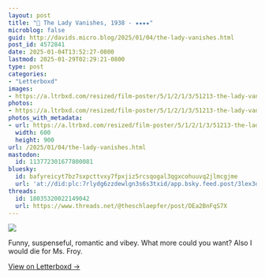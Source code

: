 ```yaml
---
layout: post
title: "🍿 The Lady Vanishes, 1938 - ★★★★"
microblog: false
guid: http://davids.micro.blog/2025/01/04/the-lady-vanishes.html
post_id: 4572841
date: 2025-01-04T13:52:27-0800
lastmod: 2025-01-29T02:29:21-0800
type: post
categories:
- "Letterboxd"
images:
- https://a.ltrbxd.com/resized/film-poster/5/1/2/1/3/51213-the-lady-vanishes-0-600-0-900-crop.jpg?v=98f270b46f
photos:
- https://a.ltrbxd.com/resized/film-poster/5/1/2/1/3/51213-the-lady-vanishes-0-600-0-900-crop.jpg?v=98f270b46f
photos_with_metadata:
- url: https://a.ltrbxd.com/resized/film-poster/5/1/2/1/3/51213-the-lady-vanishes-0-600-0-900-crop.jpg?v=98f270b46f
  width: 600
  height: 900
url: /2025/01/04/the-lady-vanishes.html
mastodon:
  id: 113772301677800081
bluesky:
  id: bafyreicyt7bz7sxpcttvxy7fpxjiz5rcsqogal3qgxcohuuvq2jlmcgjme
  url: 'at://did:plc:7rlydg6zzdewlgn3s6s3txid/app.bsky.feed.post/3lex3ovues42s'
threads:
  id: 18035320022149042
  url: https://www.threads.net/@theschlaepfer/post/DEa2BnFqS7X
---
```

 <p><img src="https://a.ltrbxd.com/resized/film-poster/5/1/2/1/3/51213-the-lady-vanishes-0-600-0-900-crop.jpg?v=98f270b46f"/></p> <p>Funny, suspenseful, romantic and vibey. What more could you want? Also I would die for Ms. Froy.</p> 
<p><a href="https://letterboxd.com/theschlaepfer/film/the-lady-vanishes/">View on Letterboxd →</a></p>
